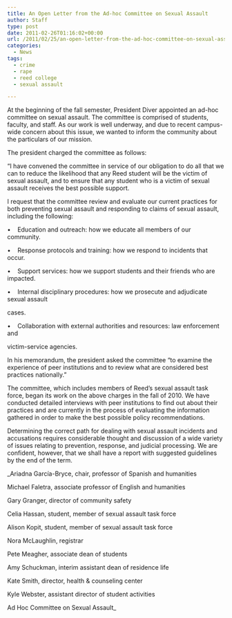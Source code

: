 ```yaml
---
title: An Open Letter from the Ad-hoc Committee on Sexual Assault
author: Staff
type: post
date: 2011-02-26T01:16:02+00:00
url: /2011/02/25/an-open-letter-from-the-ad-hoc-committee-on-sexual-assault/
categories:
  - News
tags:
  - crime
  - rape
  - reed college
  - sexual assault

---
```

At the beginning of the fall semester, President Diver appointed an ad-hoc committee on sexual assault. The committee is comprised of students, faculty, and staff. As our work is well underway, and due to recent campus-wide concern about this issue, we wanted to inform the community about the particulars of our mission.

The president charged the committee as follows:

“I have convened the committee in service of our obligation to do all that we can to reduce the likelihood that any Reed student will be the victim of sexual assault, and to ensure that any student who is a victim of sexual assault receives the best possible support.

I request that the committee review and evaluate our current practices for both preventing sexual assault and responding to claims of sexual assault, including the following:

•    Education and outreach: how we educate all members of our community.
  
•    Response protocols and training: how we respond to incidents that occur.
  
•    Support services: how we support students and their friends who are impacted.
  
•    Internal disciplinary procedures: how we prosecute and adjudicate sexual assault
  
cases.
  
•    Collaboration with external authorities and resources: law enforcement and
  
victim-service agencies.

In his memorandum, the president asked the committee “to examine the experience of peer institutions and to review what are considered best practices nationally.”

The committee, which includes members of Reed’s sexual assault task force, began its work on the above charges in the fall of 2010. We have conducted detailed interviews with peer institutions to find out about their practices and are currently in the process of evaluating the information gathered in order to make the best possible policy recommendations.

Determining the correct path for dealing with sexual assault incidents and accusations requires considerable thought and discussion of a wide variety of issues relating to prevention, response, and judicial processing. We are confident, however, that we shall have a report with suggested guidelines by the end of the term.

_Ariadna García-Bryce, chair, professor of Spanish and humanities
  
Michael Faletra, associate professor of English and humanities
  
Gary Granger, director of community safety
  
Celia Hassan, student, member of sexual assault task force
  
Alison Kopit, student, member of sexual assault task force
  
Nora McLaughlin, registrar
  
Pete Meagher, associate dean of students
  
Amy Schuckman, interim assistant dean of residence life
  
Kate Smith, director, health & counseling center
  
Kyle Webster, assistant director of student activities
  
Ad Hoc Committee on Sexual Assault_